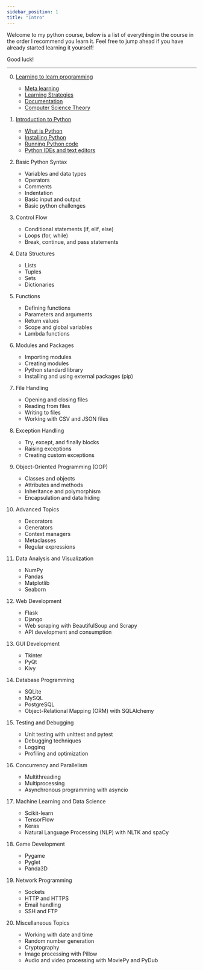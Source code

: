 ```yaml
---
sidebar_position: 1
title: "Intro"
---
```


Welcome to my python course, below is a list of everything in the course in the order I recommend you learn it. Feel
free to jump ahead if you have already started learning it yourself!

Good luck!

___

0. [ Learning to learn programming](learn-to-learn/meta-learning)
    * [Meta learning ](learn-to-learn/meta-learning)
    * [Learning Strategies](learn-to-learn/learning-strategies)
    * [Documentation](learn-to-learn/documentation)
    * [Computer Science Theory](learn-to-learn/computer-science-theory)

1. [Introduction to Python](/docs/category/introduction-to-python)
   - [What is Python](introduction-to-python/what-is-python)
   - [Installing Python](introduction-to-python/installing-python)
   - [Running Python code](introduction-to-python/running-python-code)
   - [Python IDEs and text editors](introduction-to-python/python-ides-and-text-editors)

2. Basic Python Syntax
   - Variables and data types
   - Operators
   - Comments
   - Indentation
   - Basic input and output
   - Basic python challenges

3. Control Flow
   - Conditional statements (if, elif, else)
   - Loops (for, while)
   - Break, continue, and pass statements

4. Data Structures
   - Lists
   - Tuples
   - Sets
   - Dictionaries

5. Functions
   - Defining functions
   - Parameters and arguments
   - Return values
   - Scope and global variables
   - Lambda functions

6. Modules and Packages
   - Importing modules
   - Creating modules
   - Python standard library
   - Installing and using external packages (pip)

7. File Handling
   - Opening and closing files
   - Reading from files
   - Writing to files
   - Working with CSV and JSON files

8. Exception Handling
   - Try, except, and finally blocks
   - Raising exceptions
   - Creating custom exceptions

9. Object-Oriented Programming (OOP)
   - Classes and objects
   - Attributes and methods
   - Inheritance and polymorphism
   - Encapsulation and data hiding

10. Advanced Topics
    - Decorators
    - Generators
    - Context managers
    - Metaclasses
    - Regular expressions

11. Data Analysis and Visualization
    - NumPy
    - Pandas
    - Matplotlib
    - Seaborn

12. Web Development
    - Flask
    - Django
    - Web scraping with BeautifulSoup and Scrapy
    - API development and consumption

13. GUI Development
    - Tkinter
    - PyQt
    - Kivy

14. Database Programming
    - SQLite
    - MySQL
    - PostgreSQL
    - Object-Relational Mapping (ORM) with SQLAlchemy

15. Testing and Debugging
    - Unit testing with unittest and pytest
    - Debugging techniques
    - Logging
    - Profiling and optimization

16. Concurrency and Parallelism
    - Multithreading
    - Multiprocessing
    - Asynchronous programming with asyncio

17. Machine Learning and Data Science
    - Scikit-learn
    - TensorFlow
    - Keras
    - Natural Language Processing (NLP) with NLTK and spaCy

18. Game Development
    - Pygame
    - Pyglet
    - Panda3D

19. Network Programming
    - Sockets
    - HTTP and HTTPS
    - Email handling
    - SSH and FTP

20. Miscellaneous Topics
    - Working with date and time
    - Random number generation
    - Cryptography
    - Image processing with Pillow
    - Audio and video processing with MoviePy and PyDub